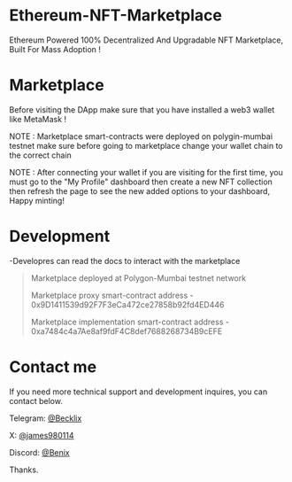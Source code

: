 # Ethereum-NFT-Marketplace
Ethereum Powered 100% Decentralized And Upgradable NFT Marketplace, Built For Mass Adoption !

# Marketplace
Before visiting the DApp make sure that you have installed a web3 wallet like MetaMask !

NOTE :
Marketplace smart-contracts were deployed on polygin-mumbai testnet make sure before going to marketplace change your wallet chain to the correct chain

NOTE :
After connecting your wallet if you are visiting for the first time, you must go to the "My Profile" dashboard then create a new NFT collection then refresh the page to see the new added options to your dashboard, Happy minting!

# Development
-Developres can read the docs to interact with the marketplace

> Marketplace deployed at Polygon-Mumbai testnet network
>
> Marketplace proxy smart-contract address - 0x9D1411539d92F7F3eCa472ce27858b92fd4ED446
> 
> Marketplace implementation smart-contract address - 0xa7484c4a7Ae8af9fdF4C8def7688268734B9cEFE

# Contact me
If you need more technical support and development inquires, you can contact below.

Telegram: [@Becklix](https://t.me/@Becklix)

X: [@james980114](https://x.com/james980114)

Discord: [@Benix](https://discordapp.com/users/393598468653842432)

Thanks.
